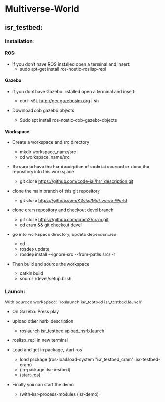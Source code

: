 # Multiverse-World


## isr_testbed:
### Installation:

#### ROS:
- if you don't have ROS installed open a terminal and insert:
  - sudo apt-get install ros-noetic-roslisp-repl

#### Gazebo
- if you dont have Gazebo installed open a terminal and insert:
  - curl -sSL http://get.gazebosim.org | sh

- Download cob gazebo objects
  - Sudo apt install ros-noetic-cob-gazebo-objects 

#### Workspace
- Create a workspace and src directory
  - mkdir workspace_name/src
  - cd workspace_name/src

- Be sure to have the hsr descirption of code iai sourced or clone the repository into this workspace
  - git clone https://github.com/code-iai/hsr_description.git

- clone the main branch of this git repository
  - git clone https://github.com/K3cks/Multiverse-World
 
- clone cram repository and checkout devel branch
  - git clone https://github.com/cram2/cram.git
  - cd cram && git checkout devel  

- go into workspace directory, update dependencies
  - cd ..
  - rosdep update
  - rosdep install --ignore-src --from-paths src/ -r
  
- Then build and source the workspace 
  - catkin build
  - source /devel/setup.bash

### Launch:

With sourced workspace: 'roslaunch isr\_testbed isr\_testbed.launch'

- On Gazebo: Press play

- upload other hsrb_description
  - roslaunch isr\_testbed upload\_hsrb.launch 

- roslisp_repl in new terminal

- Load and get in package, start ros
  - load package (ros-load:load-system "isr\_testbed\_cram" :isr-testbed-cram)
  - (in-package :isr-testbed)
  - (start-ros)

- Finally you can start the demo
  - (with-hsr-process-modules (isr-demo))





